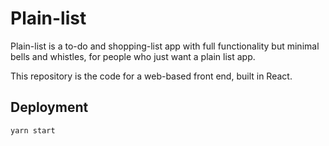 # Plain-list 

Plain-list is a to-do and shopping-list app with full functionality but minimal bells and whistles, for people who just want a plain list app.

This repository is the code for a web-based front end, built in React.

## Deployment 

`yarn start`



